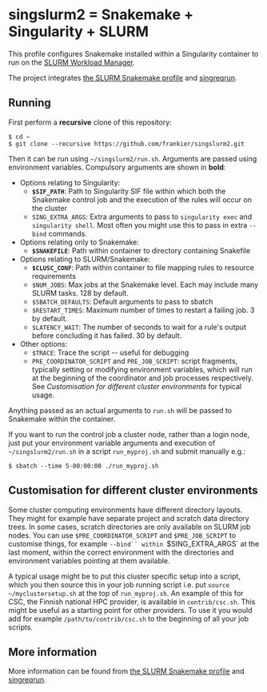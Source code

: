 # singslurm2 = Snakemake + Singularity + SLURM

This profile configures Snakemake installed within a Singularity container to
run on the [SLURM Workload Manager](https://slurm.schedmd.com/).

The project integrates [the SLURM Snakemake
profile](https://github.com/Snakemake-Profiles/slurm) and
[singreqrun](https://github.com/frankier/singreqrun).

## Running

First perform a **recursive** clone of this repository:

    $ cd ~
    $ git clone --recursive https://github.com/frankier/singslurm2.git

Then it can be run using `~/singslurm2/run.sh`. Arguments are passed using
environment variables. Compulsory arguments are shown in **bold**:

 * Options relating to Singularity:
   * **`$SIF_PATH`**: Path to Singularity SIF file within which both the
     Snakemake control job and the execution of the rules will occur on the
     cluster
   * `SING_EXTRA_ARGS`: Extra arguments to pass to `singularity exec` and
     `singularity shell`. Most often you might use this to pass in extra
     `--bind` commands.
 * Options relating only to Snakemake:
   * **`$SNAKEFILE`**: Path within container to directory containing Snakefile
 * Options relating to SLURM/Snakemake:
   * **`$CLUSC_CONF`**: Path within container to file mapping rules to resource
     requirements
   * `$NUM_JOBS`: Max jobs at the Snakemake level. Each may include many SLURM
     tasks. 128 by default.
   * `$SBATCH_DEFAULTS`: Default arguments to pass to sbatch
   * `$RESTART_TIMES`: Maximum number of times to restart a failing job. 3 by
     default.
   * `$LATENCY_WAIT`: The number of seconds to wait for a rule's output before
     concluding it has failed. 30 by default.
 * Other options:
   * `$TRACE`: Trace the script -- useful for debugging
   * `PRE_COORDINATOR_SCRIPT` and `PRE_JOB_SCRIPT`: script fragments, typically
     setting or modifying environment variables, which will run at the
     beginning of the coordinator and job processes respectively. See
     *Customisation for different cluster environments* for typical usage.

Anything passed as an actual arguments to `run.sh` will be passed to Snakemake
within the container.

If you want to run the control job a cluster node, rather than a login node,
just put your environment variable arguments and execution of
`~/singslurm2/run.sh` in a script `run_myproj.sh` and submit manually e.g.:

    $ sbatch --time 5-00:00:00 ./run_myproj.sh

## Customisation for different cluster environments

Some cluster computing environments have different directory layouts. They
might for example have separate project and scratch data directory trees. In
some cases, scratch directories are only available on SLURM job nodes. You can
use `$PRE_COORDINATOR_SCRIPT` and `$PRE_JOB_SCRIPT` to customise things, for
example `--bind`` within `$SING_EXTRA_ARGS` at the last moment, within the
correct environment with the directories and environment variables pointing at
them available.

A typical usage might be to put this cluster specific setup into a script,
which you then source this in your job running script i.e. put `source
~/myclustersetup.sh` at the top of `run_myproj.sh`. An example of this for CSC,
the Finnish national HPC provider, is available in `contrib/csc.sh`. This might
be useful as a starting point for other providers. To use it you would add for
example `/path/to/contrib/csc.sh` to the beginning of all your job scripts.

## More information

More information can be found from [the SLURM Snakemake
profile](https://github.com/Snakemake-Profiles/slurm) and
[singreqrun](https://github.com/frankier/singreqrun).
